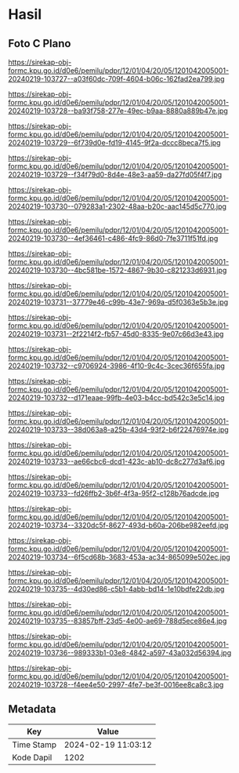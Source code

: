 # Hasil

## Foto C Plano

https://sirekap-obj-formc.kpu.go.id/d0e6/pemilu/pdpr/12/01/04/20/05/1201042005001-20240219-103727--a03f60dc-709f-4604-b06c-162fad2ea799.jpg

https://sirekap-obj-formc.kpu.go.id/d0e6/pemilu/pdpr/12/01/04/20/05/1201042005001-20240219-103728--ba93f758-277e-49ec-b9aa-8880a889b47e.jpg

https://sirekap-obj-formc.kpu.go.id/d0e6/pemilu/pdpr/12/01/04/20/05/1201042005001-20240219-103729--6f739d0e-fd19-4145-9f2a-dccc8beca7f5.jpg

https://sirekap-obj-formc.kpu.go.id/d0e6/pemilu/pdpr/12/01/04/20/05/1201042005001-20240219-103729--f34f79d0-8d4e-48e3-aa59-da27fd05f4f7.jpg

https://sirekap-obj-formc.kpu.go.id/d0e6/pemilu/pdpr/12/01/04/20/05/1201042005001-20240219-103730--079283a1-2302-48aa-b20c-aac145d5c770.jpg

https://sirekap-obj-formc.kpu.go.id/d0e6/pemilu/pdpr/12/01/04/20/05/1201042005001-20240219-103730--4ef36461-c486-4fc9-86d0-7fe3711f51fd.jpg

https://sirekap-obj-formc.kpu.go.id/d0e6/pemilu/pdpr/12/01/04/20/05/1201042005001-20240219-103730--4bc581be-1572-4867-9b30-c821233d6931.jpg

https://sirekap-obj-formc.kpu.go.id/d0e6/pemilu/pdpr/12/01/04/20/05/1201042005001-20240219-103731--37779e46-c99b-43e7-969a-d5f0363e5b3e.jpg

https://sirekap-obj-formc.kpu.go.id/d0e6/pemilu/pdpr/12/01/04/20/05/1201042005001-20240219-103731--2f2214f2-fb57-45d0-8335-9e07c66d3e43.jpg

https://sirekap-obj-formc.kpu.go.id/d0e6/pemilu/pdpr/12/01/04/20/05/1201042005001-20240219-103732--c9706924-3986-4f10-9c4c-3cec36f655fa.jpg

https://sirekap-obj-formc.kpu.go.id/d0e6/pemilu/pdpr/12/01/04/20/05/1201042005001-20240219-103732--d171eaae-99fb-4e03-b4cc-bd542c3e5c14.jpg

https://sirekap-obj-formc.kpu.go.id/d0e6/pemilu/pdpr/12/01/04/20/05/1201042005001-20240219-103733--38d063a8-a25b-43d4-93f2-b6f22476974e.jpg

https://sirekap-obj-formc.kpu.go.id/d0e6/pemilu/pdpr/12/01/04/20/05/1201042005001-20240219-103733--ae66cbc6-dcd1-423c-ab10-dc8c277d3af6.jpg

https://sirekap-obj-formc.kpu.go.id/d0e6/pemilu/pdpr/12/01/04/20/05/1201042005001-20240219-103733--fd26ffb2-3b6f-4f3a-95f2-c128b76adcde.jpg

https://sirekap-obj-formc.kpu.go.id/d0e6/pemilu/pdpr/12/01/04/20/05/1201042005001-20240219-103734--3320dc5f-8627-493d-b60a-206be982eefd.jpg

https://sirekap-obj-formc.kpu.go.id/d0e6/pemilu/pdpr/12/01/04/20/05/1201042005001-20240219-103734--6f5cd68b-3683-453a-ac34-865099e502ec.jpg

https://sirekap-obj-formc.kpu.go.id/d0e6/pemilu/pdpr/12/01/04/20/05/1201042005001-20240219-103735--4d30ed86-c5b1-4abb-bd14-1e10bdfe22db.jpg

https://sirekap-obj-formc.kpu.go.id/d0e6/pemilu/pdpr/12/01/04/20/05/1201042005001-20240219-103735--83857bff-23d5-4e00-ae69-788d5ece86e4.jpg

https://sirekap-obj-formc.kpu.go.id/d0e6/pemilu/pdpr/12/01/04/20/05/1201042005001-20240219-103736--989333b1-03e8-4842-a597-43a032d56394.jpg

https://sirekap-obj-formc.kpu.go.id/d0e6/pemilu/pdpr/12/01/04/20/05/1201042005001-20240219-103728--f4ee4e50-2997-4fe7-be3f-0016ee8ca8c3.jpg


## Metadata

| Key        | Value               |
| ---------- | ------------------- |
| Time Stamp | 2024-02-19 11:03:12 |
| Kode Dapil | 1202                |



